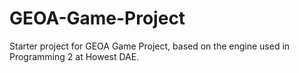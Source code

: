 # GEOA-Game-Project
Starter project for GEOA Game Project, based on the engine used in Programming 2 at Howest DAE.
